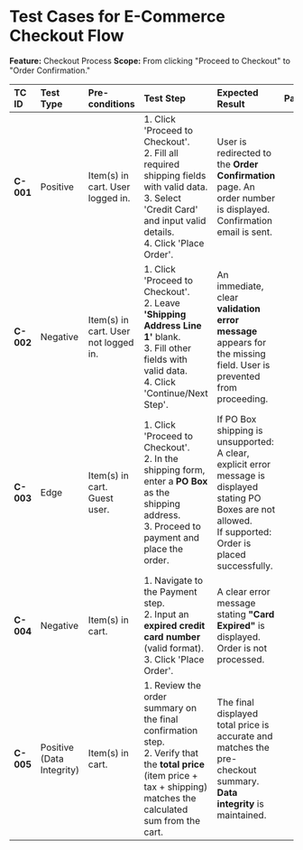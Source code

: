 # Test Cases for E-Commerce Checkout Flow

**Feature:** Checkout Process
**Scope:** From clicking "Proceed to Checkout" to "Order Confirmation."

| TC ID | Test Type | Pre-conditions | Test Step | Expected Result | Pass/Fail | Notes |
| :--- | :--- | :--- | :--- | :--- | :--- | :--- |
| **C-001** | Positive | Item(s) in cart. User logged in. | 1. Click 'Proceed to Checkout'. <br> 2. Fill all required shipping fields with valid data. <br> 3. Select 'Credit Card' and input valid details. <br> 4. Click 'Place Order'. | User is redirected to the **Order Confirmation** page. An order number is displayed. Confirmation email is sent. | | **Happy Path** |
| **C-002** | Negative | Item(s) in cart. User not logged in. | 1. Click 'Proceed to Checkout'. <br> 2. Leave **'Shipping Address Line 1'** blank. <br> 3. Fill other fields with valid data. <br> 4. Click 'Continue/Next Step'. | An immediate, clear **validation error message** appears for the missing field. User is prevented from proceeding. | | **Error Handling** |
| **C-003** | Edge | Item(s) in cart. Guest user. | 1. Click 'Proceed to Checkout'. <br> 2. In the shipping form, enter a **PO Box** as the shipping address. <br> 3. Proceed to payment and place the order. | If PO Box shipping is unsupported: A clear, explicit error message is displayed stating PO Boxes are not allowed. <br> If supported: Order is placed successfully. | | **Boundary Condition** |
| **C-004** | Negative | Item(s) in cart. | 1. Navigate to the Payment step. <br> 2. Input an **expired credit card number** (valid format). <br> 3. Click 'Place Order'. | A clear error message stating **"Card Expired"** is displayed. Order is not processed. | | **Invalid Data** |
| **C-005** | Positive (Data Integrity) | Item(s) in cart. | 1. Review the order summary on the final confirmation step. <br> 2. Verify that the **total price** (item price + tax + shipping) matches the calculated sum from the cart. | The final displayed total price is accurate and matches the pre-checkout summary. **Data integrity** is maintained. | | **Financial Check** |
